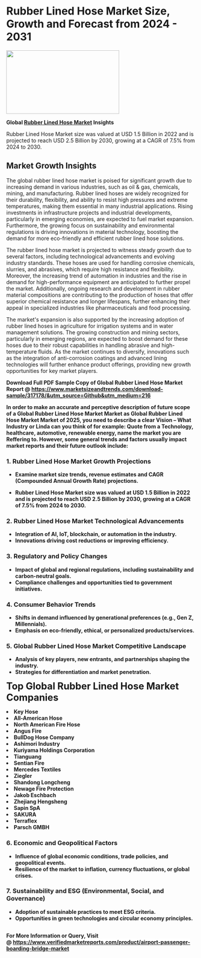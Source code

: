 <H1>Rubber Lined Hose Market Size, Growth and Forecast from 2024 - 2031</H1><img class="aligncenter size-medium wp-image-584254" src="https://thirdeyenews.in/wp-content/uploads/2024/09/Global-Market-Research-300x168.jpeg" alt="" width="300" height="168" /><p><strong>Global&nbsp;<a href="https://www.marketsizeandtrends.com/download-sample/317178/&amp;utm_source=Github&utm_medium=216">Rubber Lined Hose Market</a> Insights</strong></p><p>Rubber Lined Hose Market size was valued at USD 1.5 Billion in 2022 and is projected to reach USD 2.5 Billion by 2030, growing at a CAGR of 7.5% from 2024 to 2030.</p><p><h2>Market Growth Insights</h2> <p>The global rubber lined hose market is poised for significant growth due to increasing demand in various industries, such as oil & gas, chemicals, mining, and manufacturing. Rubber lined hoses are widely recognized for their durability, flexibility, and ability to resist high pressures and extreme temperatures, making them essential in many industrial applications. Rising investments in infrastructure projects and industrial developments, particularly in emerging economies, are expected to fuel market expansion. Furthermore, the growing focus on sustainability and environmental regulations is driving innovations in material technology, boosting the demand for more eco-friendly and efficient rubber lined hose solutions.</p> <p><strong></strong></p> <p>The rubber lined hose market is projected to witness steady growth due to several factors, including technological advancements and evolving industry standards. These hoses are used for handling corrosive chemicals, slurries, and abrasives, which require high resistance and flexibility. Moreover, the increasing trend of automation in industries and the rise in demand for high-performance equipment are anticipated to further propel the market. Additionally, ongoing research and development in rubber material compositions are contributing to the production of hoses that offer superior chemical resistance and longer lifespans, further enhancing their appeal in specialized industries like pharmaceuticals and food processing.</p> <p>The market's expansion is also supported by the increasing adoption of rubber lined hoses in agriculture for irrigation systems and in water management solutions. The growing construction and mining sectors, particularly in emerging regions, are expected to boost demand for these hoses due to their robust capabilities in handling abrasive and high-temperature fluids. As the market continues to diversify, innovations such as the integration of anti-corrosion coatings and advanced lining technologies will further enhance product offerings, providing new growth opportunities for key market players.</p> <p><strong></p><p><span class=""><strong>Download Full PDF Sample Copy of Global Rubber Lined Hose Market Report</strong> @ <a href="https://www.marketsizeandtrends.com/download-sample/317178/&amp;utm_source=Github&utm_medium=216" target="_blank">https://www.marketsizeandtrends.com/download-sample/317178/&amp;utm_source=Github&utm_medium=216</a></span></p><p>In order to make an accurate and perceptive description of future scope of a Global&nbsp;Rubber Lined Hose Market Market as Global&nbsp;Rubber Lined Hose Market Market of 2025, you need to describe a clear Vision &ndash; What Industry or Linda can you think of for example: Quote from a Technology, healthcare, automotive, renewable energy, name the market you are Reffering to. However, some general trends and factors usually impact market reports and their future outlook include:</p><h3>1.&nbsp;<strong>Rubber Lined Hose Market Growth Projections</strong></h3><ul><li>Examine market size trends, revenue estimates and CAGR (Compounded Annual Growth Rate) projections.</li><li><p>Rubber Lined Hose Market size was valued at USD 1.5 Billion in 2022 and is projected to reach USD 2.5 Billion by 2030, growing at a CAGR of 7.5% from 2024 to 2030.</p></li></ul><h3>2.&nbsp;<strong>Rubber Lined Hose Market Technological Advancements</strong></h3><ul><li>Integration of AI, IoT, blockchain, or automation in the industry.</li><li>Innovations driving cost reductions or improving efficiency.</li></ul><h3>3.&nbsp;<strong>Regulatory and Policy Changes</strong></h3><ul><li>Impact of global and regional regulations, including sustainability and carbon-neutral goals.</li><li>Compliance challenges and opportunities tied to government initiatives.</li></ul><h3>4.&nbsp;<strong>Consumer Behavior Trends</strong></h3><ul><li>Shifts in demand influenced by generational preferences (e.g., Gen Z, Millennials).</li><li>Emphasis on eco-friendly, ethical, or personalized products/services.</li></ul><h3>5.&nbsp;<strong>Global Rubber Lined Hose Market Competitive Landscape</strong></h3><ul><li>Analysis of key players, new entrants, and partnerships shaping the industry.</li><li>Strategies for differentiation and market penetration.</li></ul><p data-pm-slice="1 1 []"><span style="color: inherit; font-family: inherit; font-size: 25px;">Top Global Rubber Lined Hose Market Companies</span></p><div class="" data-test-id=""><p><li>Key Hose</li><li> All-American Hose</li><li> North American Fire Hose</li><li> Angus Fire</li><li> BullDog Hose Company</li><li> Ashimori Industry</li><li> Kuriyama Holdings Corporation</li><li> Tianguang</li><li> Sentian Fire</li><li> Mercedes Textiles</li><li> Ziegler</li><li> Shandong Longcheng</li><li> Newage Fire Protection</li><li> Jakob Eschbach</li><li> Zhejiang Hengsheng</li><li> Sapin SpA</li><li> SAKURA</li><li> Terraflex</li><li> Parsch GMBH</li></p></div><h3>6.&nbsp;<strong>Economic and Geopolitical Factors</strong></h3><ul><li>Influence of global economic conditions, trade policies, and geopolitical events.</li><li>Resilience of the market to inflation, currency fluctuations, or global crises.</li></ul><h3>7.&nbsp;<strong>Sustainability and ESG (Environmental, Social, and Governance)</strong></h3><ul><li>Adoption of sustainable practices to meet ESG criteria.</li><li>Opportunities in green technologies and circular economy principles.</li></ul><h2><strong style="font-size: 14px;">For More Information or Query, Visit @&nbsp;</strong><a style="background-color: #ffffff; font-size: 14px;" href="https://www.marketsizeandtrends.com/report/rubber-lined-hose-market/" target="_blank">https://www.verifiedmarketreports.com/product/airport-passenger-boarding-bridge-market</a></h2>
